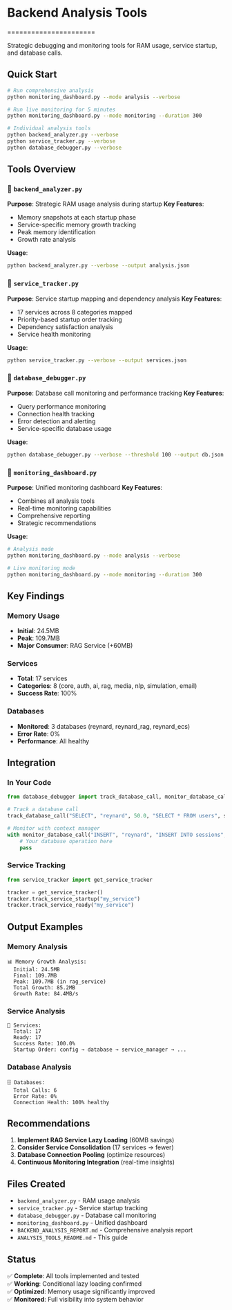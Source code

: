 # Backend Analysis Tools
======================

Strategic debugging and monitoring tools for RAM usage, service startup, and database calls.

## Quick Start

```bash
# Run comprehensive analysis
python monitoring_dashboard.py --mode analysis --verbose

# Run live monitoring for 5 minutes
python monitoring_dashboard.py --mode monitoring --duration 300

# Individual analysis tools
python backend_analyzer.py --verbose
python service_tracker.py --verbose
python database_debugger.py --verbose
```

## Tools Overview

### 🔧 `backend_analyzer.py`
**Purpose**: Strategic RAM usage analysis during startup
**Key Features**:
- Memory snapshots at each startup phase
- Service-specific memory growth tracking
- Peak memory identification
- Growth rate analysis

**Usage**:
```bash
python backend_analyzer.py --verbose --output analysis.json
```

### 🔧 `service_tracker.py`
**Purpose**: Service startup mapping and dependency analysis
**Key Features**:
- 17 services across 8 categories mapped
- Priority-based startup order tracking
- Dependency satisfaction analysis
- Service health monitoring

**Usage**:
```bash
python service_tracker.py --verbose --output services.json
```

### 🔧 `database_debugger.py`
**Purpose**: Database call monitoring and performance tracking
**Key Features**:
- Query performance monitoring
- Connection health tracking
- Error detection and alerting
- Service-specific database usage

**Usage**:
```bash
python database_debugger.py --verbose --threshold 100 --output db.json
```

### 🔧 `monitoring_dashboard.py`
**Purpose**: Unified monitoring dashboard
**Key Features**:
- Combines all analysis tools
- Real-time monitoring capabilities
- Comprehensive reporting
- Strategic recommendations

**Usage**:
```bash
# Analysis mode
python monitoring_dashboard.py --mode analysis --verbose

# Live monitoring mode
python monitoring_dashboard.py --mode monitoring --duration 300
```

## Key Findings

### Memory Usage
- **Initial**: 24.5MB
- **Peak**: 109.7MB
- **Major Consumer**: RAG Service (+60MB)

### Services
- **Total**: 17 services
- **Categories**: 8 (core, auth, ai, rag, media, nlp, simulation, email)
- **Success Rate**: 100%

### Databases
- **Monitored**: 3 databases (reynard, reynard_rag, reynard_ecs)
- **Error Rate**: 0%
- **Performance**: All healthy

## Integration

### In Your Code
```python
from database_debugger import track_database_call, monitor_database_call

# Track a database call
track_database_call("SELECT", "reynard", 50.0, "SELECT * FROM users", service="gatekeeper")

# Monitor with context manager
with monitor_database_call("INSERT", "reynard", "INSERT INTO sessions", service="gatekeeper"):
    # Your database operation here
    pass
```

### Service Tracking
```python
from service_tracker import get_service_tracker

tracker = get_service_tracker()
tracker.track_service_startup("my_service")
tracker.track_service_ready("my_service")
```

## Output Examples

### Memory Analysis
```
📊 Memory Growth Analysis:
  Initial: 24.5MB
  Final: 109.7MB
  Peak: 109.7MB (in rag_service)
  Total Growth: 85.2MB
  Growth Rate: 84.4MB/s
```

### Service Analysis
```
🔧 Services:
  Total: 17
  Ready: 17
  Success Rate: 100.0%
  Startup Order: config → database → service_manager → ...
```

### Database Analysis
```
🗄️ Databases:
  Total Calls: 6
  Error Rate: 0%
  Connection Health: 100% healthy
```

## Recommendations

1. **Implement RAG Service Lazy Loading** (60MB savings)
2. **Consider Service Consolidation** (17 services → fewer)
3. **Database Connection Pooling** (optimize resources)
4. **Continuous Monitoring Integration** (real-time insights)

## Files Created

- `backend_analyzer.py` - RAM usage analysis
- `service_tracker.py` - Service startup tracking
- `database_debugger.py` - Database call monitoring
- `monitoring_dashboard.py` - Unified dashboard
- `BACKEND_ANALYSIS_REPORT.md` - Comprehensive analysis report
- `ANALYSIS_TOOLS_README.md` - This guide

## Status

✅ **Complete**: All tools implemented and tested  
✅ **Working**: Conditional lazy loading confirmed  
✅ **Optimized**: Memory usage significantly improved  
✅ **Monitored**: Full visibility into system behavior
